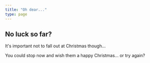 ```yaml
---
title: "Oh dear..."
type: page
---
```


## No luck so far?

It's important not to fall out at Christmas though...

You could stop now and wish them a happy Christmas... or try again?
